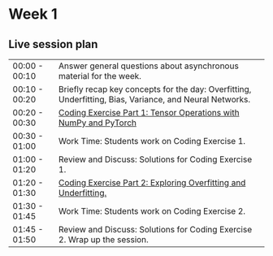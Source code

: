 # Week 1

## Live session plan

|                |                                                             |
|----------------|-------------------------------------------------------------|
|00:00 - 00:10   |Answer general questions about asynchronous material for the week.|
|00:10 - 00:20   |Briefly recap key concepts for the day: Overfitting, Underfitting, Bias, Variance, and Neural Networks.|
|00:20 - 00:30   |[Coding Exercise Part 1: Tensor Operations with NumPy and PyTorch](https://colab.research.google.com/github/emmanueliarussi/DU-DeepLearning/blob/master/week_1/Coding_Exercise_Part_1_Tensor_Operations_with_NumPy_and_PyTorch.ipynb)|
|00:30 - 01:00   |Work Time: Students work on Coding Exercise 1.                  |
|01:00 - 01:20   |Review and Discuss: Solutions for Coding Exercise 1.            |
|01:20 - 01:30   |[Coding Exercise Part 2: Exploring Overfitting and Underfitting.](https://colab.research.google.com/github/emmanueliarussi/DU-DeepLearning/blob/master/week_1/Coding_Exercise_Part_2_Exploring_Overfitting_and_Underfitting.ipynb) |
|01:30 - 01:45   |Work Time: Students work on Coding Exercise 2.                  |
|01:45 - 01:50   |Review and Discuss: Solutions for Coding Exercise 2. Wrap up the session.       |